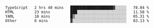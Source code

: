 <!--START_SECTION:waka-->

```text
TypeScript   2 hrs 40 mins   ███████████████████▓░░░░░   78.04 %
HTML         23 mins         ███░░░░░░░░░░░░░░░░░░░░░░   11.58 %
YAML         10 mins         █▒░░░░░░░░░░░░░░░░░░░░░░░   05.31 %
Other        6 mins          ▓░░░░░░░░░░░░░░░░░░░░░░░░   03.13 %
```

<!--END_SECTION:waka-->
